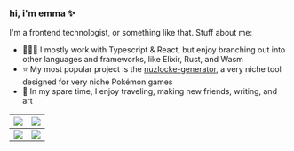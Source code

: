 ### hi, i'm emma ✨

I'm a frontend technologist, or something like that. Stuff about me:

- 👩🏼‍💻 I mostly work with Typescript & React, but enjoy branching out into other languages and frameworks, like Elixir, Rust, and Wasm
- ⭐️ My most popular project is the [nuzlocke-generator](https://github.com/EmmaRamirez/nuzlocke-generator), a very niche tool designed for very niche Pokémon games
- 💃 In my spare time, I enjoy traveling, making new friends, writing, and art


|  <a href="https://github.com/anuraghazra/github-readme-stats"><img align="center" src="https://github-readme-stats.vercel.app/api?username=EmmaRamirez&theme=radical" /></a> | <a href="https://github.com/EmmaRamirez"><img align="center" src="https://github-readme-stats.vercel.app/api/top-langs/?username=EmmaRamirez&layout=compact&theme=radical&langs_count=6" /></a> |
| ------------- | ------------- |
| <a href="https://github.com/EmmaRamirez"><img align="center" src="http://github-readme-streak-stats.herokuapp.com?user=EmmaRamirez&theme=radical&date_format=M%20j%5B%2C%20Y%5D" /></a>  | <a href="https://github.com/EmmaRamirez/nuzlocke-generator"><img align="center" src="https://github-readme-stats.vercel.app/api/pin/?username=EmmaRamirez&repo=nuzlocke-generator&theme=radical" /></a>  |

<!--
**EmmaRamirez/EmmaRamirez** is a ✨ _special_ ✨ repository because its `README.md` (this file) appears on your GitHub profile.

Here are some ideas to get you started:

- 🔭 I’m currently working on ...
- 🌱 I’m currently learning ...
- 👯 I’m looking to collaborate on ...
- 🤔 I’m looking for help with ...
- 💬 Ask me about ...
- 📫 How to reach me: ...
- 😄 Pronouns: ...
- ⚡ Fun fact: ...
-->
